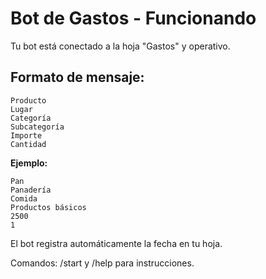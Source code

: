 # Bot de Gastos - Funcionando

Tu bot está conectado a la hoja "Gastos" y operativo.

## Formato de mensaje:
```
Producto
Lugar  
Categoría
Subcategoría
Importe
Cantidad
```

**Ejemplo:**
```
Pan
Panadería
Comida
Productos básicos
2500
1
```

El bot registra automáticamente la fecha en tu hoja.

Comandos: /start y /help para instrucciones.